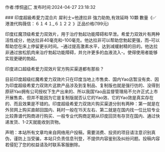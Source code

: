 <p>作者:悸恫盗匚 发布时间:2024-04-27 23:18:32</p>
### 印度超級希愛力混合片 犀利士+他達拉非 強力助勃,有效延時 10顆 數量《✅港澳代购薇信：６１４１_６１２２ 》正品价格(199元)
									<p>印度红魔顶级希爱力双效片，用于治疗勃起功能障碍和早泄。希爱力双效片有两种活性成分，他达拉非40毫克和–100毫克。他达拉非可以帮助您勃起更强，而–可以帮助您在床上停留更长时间。–通过提高激素水平，达到减缓射精的目的。他达拉非通过放松肌肉来治疗勃起功能障碍，并允许更多的血液流入-。使得使用者能够实现更硬的勃起。</p><p></p><p></p><p>印度进口超级希爱力双效片官方购买渠道都有那些？</p><p>目前印度超级红魔希爱力双效片只在印度当地上市售卖、国内Yao店暂没有卖、因为印度超级希爱力双效片这款产品涉及到复制品、复制版也就是强行彷的、没得到原研Yao拥有公司授权下生产出来的、所以我国Yao品监督管理局不允许正式上市开展售卖、但并不能因为它是复制版就否认它的Yao效、它的Yao效是真实存在的、而且效果是不错的。印度超级希爱力双效片购买渠道分别有两种：第一就是在外贸网上购买直邮回国内、耗时一般在15天左右、第二就是在国内找一位比较专业比较靠谱代购商进行购买、一般专业代购商定期从印度回货有存货在国内、通过快递发货、1-2天就能收到货物。</p>				声明：本站所有文章均来自网络用户投稿，需要消费、投资的项目请注意识别真伪，谨防上当受骗，本站只负责信息刊登，不提供内容鉴别及纠纷问题。投稿内容若侵犯了您的权益请及时联系客服删除。				
